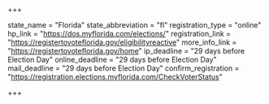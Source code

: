 +++

state_name = "Florida"
state_abbreviation = "fl"
registration_type = "online"
hp_link = "https://dos.myflorida.com/elections/"
registration_link = "https://registertovoteflorida.gov/eligibilityreactive"
more_info_link = "https://registertovoteflorida.gov/home"
ip_deadline = "29 days before Election Day"
online_deadline = "29 days before Election Day"
mail_deadline = "29 days before Election Day"
confirm_registration = "https://registration.elections.myflorida.com/CheckVoterStatus"

+++